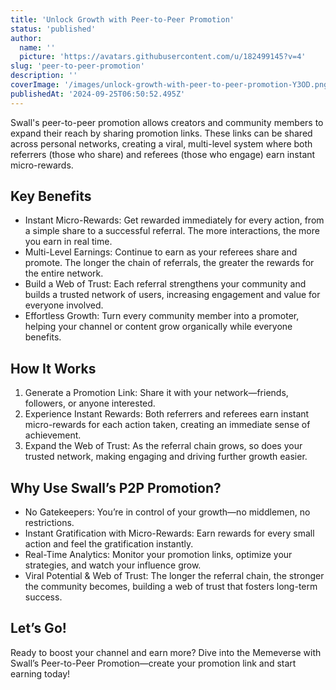 ```yaml
---
title: 'Unlock Growth with Peer-to-Peer Promotion'
status: 'published'
author:
  name: ''
  picture: 'https://avatars.githubusercontent.com/u/182499145?v=4'
slug: 'peer-to-peer-promotion'
description: ''
coverImage: '/images/unlock-growth-with-peer-to-peer-promotion-Y3OD.png'
publishedAt: '2024-09-25T06:50:52.495Z'
---
```


Swall's peer-to-peer promotion allows creators and community members to expand their reach by sharing promotion links. These links can be shared across personal networks, creating a viral, multi-level system where both referrers (those who share) and referees (those who engage) earn instant micro-rewards.

## Key Benefits

- Instant Micro-Rewards: Get rewarded immediately for every action, from a simple share to a successful referral. The more interactions, the more you earn in real time.
- Multi-Level Earnings: Continue to earn as your referees share and promote. The longer the chain of referrals, the greater the rewards for the entire network.
- Build a Web of Trust: Each referral strengthens your community and builds a trusted network of users, increasing engagement and value for everyone involved.
- Effortless Growth: Turn every community member into a promoter, helping your channel or content grow organically while everyone benefits.

## How It Works

1. Generate a Promotion Link: Share it with your network—friends, followers, or anyone interested.
2. Experience Instant Rewards: Both referrers and referees earn instant micro-rewards for each action taken, creating an immediate sense of achievement.
3. Expand the Web of Trust: As the referral chain grows, so does your trusted network, making engaging and driving further growth easier.

## Why Use Swall’s P2P Promotion?

- No Gatekeepers: You’re in control of your growth—no middlemen, no restrictions.
- Instant Gratification with Micro-Rewards: Earn rewards for every small action and feel the gratification instantly.
- Real-Time Analytics: Monitor your promotion links, optimize your strategies, and watch your influence grow.
- Viral Potential & Web of Trust: The longer the referral chain, the stronger the community becomes, building a web of trust that fosters long-term success.

## Let’s Go!

Ready to boost your channel and earn more? Dive into the Memeverse with Swall’s Peer-to-Peer Promotion—create your promotion link and start earning today!